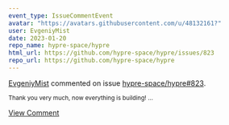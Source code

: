 ```yaml
---
event_type: IssueCommentEvent
avatar: "https://avatars.githubusercontent.com/u/48132161?"
user: EvgeniyMist
date: 2023-01-20
repo_name: hypre-space/hypre
html_url: https://github.com/hypre-space/hypre/issues/823
repo_url: https://github.com/hypre-space/hypre
---
```


<a href='https://github.com/EvgeniyMist' target='_blank'>EvgeniyMist</a> commented on issue <a href='https://github.com/hypre-space/hypre/issues/823' target='_blank'>hypre-space/hypre#823</a>.

<small>Thank you very much, now everything is building!...</small>

<a href='https://github.com/hypre-space/hypre/issues/823' target='_blank'>View Comment</a>